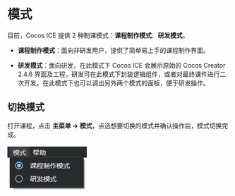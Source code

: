# 模式

目前，Cocos ICE 提供 2 种制课模式：**课程制作模式**、**研发模式**。

- **课程制作模式**：面向非研发用户，提供了简单易上手的课程制作界面。

- **研发模式**：面向研发，在此模式下 Cocos ICE 会展示原始的 Cocos Creator 2.4.6 界面及工程，研发可在此模式下封装逻辑组件，或者对最终课件进行二次开发。在此模式下也可以调出另外两个模式的面板，便于研发操作。

## 切换模式

打开课程，点击 **主菜单 -> 模式**，点选想要切换的模式并确认操作后，模式切换完成。

![模式切换](../img/Mode_switch.png)